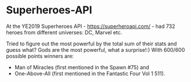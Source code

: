 # Superheroes-API
At the YE2019 Superheroes API - https://superheroapi.com/ - had 732 heroes from different universes: DC, Marvel etc. 

Tried to figure out the most powerful by the total sum of their stats and guess what? Gods are the most powerful, what a surprise!:) With 600/600 possible points winners are:

* Man of Miracles (first mentioned in the Spawn #75) and 
* One-Above-All (first mentioned in the Fantastic Four Vol 1 511).
